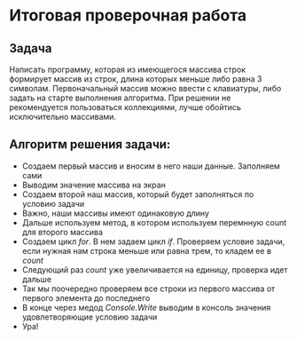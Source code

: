  # Итоговая проверочная работа
 ## Задача
 Написать программу, которая из имеющегося массива строк формирует массив из строк, длина которых меньше либо равна 3 символам. Первоначальный массив можно ввести с клавиатуры, либо задать на старте выполнения алгоритма. При решении не рекомендуется пользоваться коллекциями, лучше обойтись исключительно массивами.
 ## Алгоритм решения задачи:
 * Создаем первый массив и вносим в него наши данные. Заполняем сами
 * Выводим значение массива на экран
 * Создаем второй наш массив, который будет заполняться по условию задачи
 * Важно, наши массивы имеют одинаковую длину
 * Дальше используем метод, в котором используем перемнную count для второго массива 
 * Создаем цикл *for*. В нем задаем цикл *if*. Проверяем условие задачи, если нужная нам строка меньше или равна трем, то кладем ее в *count*
 * Следующий раз *count* уже увеличивается на единицу, проверка идет дальше 
 * Так мы поочередно проверяем все строки из первого массива от первого элемента до последнего
 * В конце через медод *Console.Write* выводим в консоль значения удовлетворяющие условию задачи
 * Ура! 